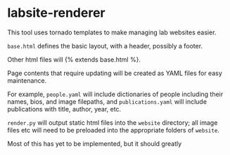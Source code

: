 # labsite-renderer

This tool uses tornado templates to make managing lab websites easier.

`base.html` defines the basic layout, with a header, possibly a footer.

Other html files will {% extends base.html %}.

Page contents that require updating will be created as YAML files for easy maintenance.

For example, `people.yaml` will include dictionaries of people including their names, bios, and image filepaths, and `publications.yaml` will include publications with title, author, year, etc.

`render.py` will output static html files into the `website` directory; all image files etc will need to be preloaded into the appropriate folders of `website`.

Most of this has yet to be implemented, but it should greatly
